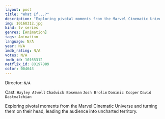 ```yaml
---
layout: post
title: "What If...?"
description: "Exploring pivotal moments from the Marvel Cinematic Universe and turning them on their head, leading the audience into uncharted territory..."
img: 10168312.jpg
kind: tv series
genres: [Animation]
tags: Animation 
language: N/A
year: N/A
imdb_rating: N/A
votes: N/A
imdb_id: 10168312
netflix_id: 80197889
color: 004643
---
```

Director: `N/A`  

Cast: `Hayley Atwell` `Chadwick Boseman` `Josh Brolin` `Dominic Cooper` `David Dastmalchian` 

Exploring pivotal moments from the Marvel Cinematic Universe and turning them on their head, leading the audience into uncharted territory.